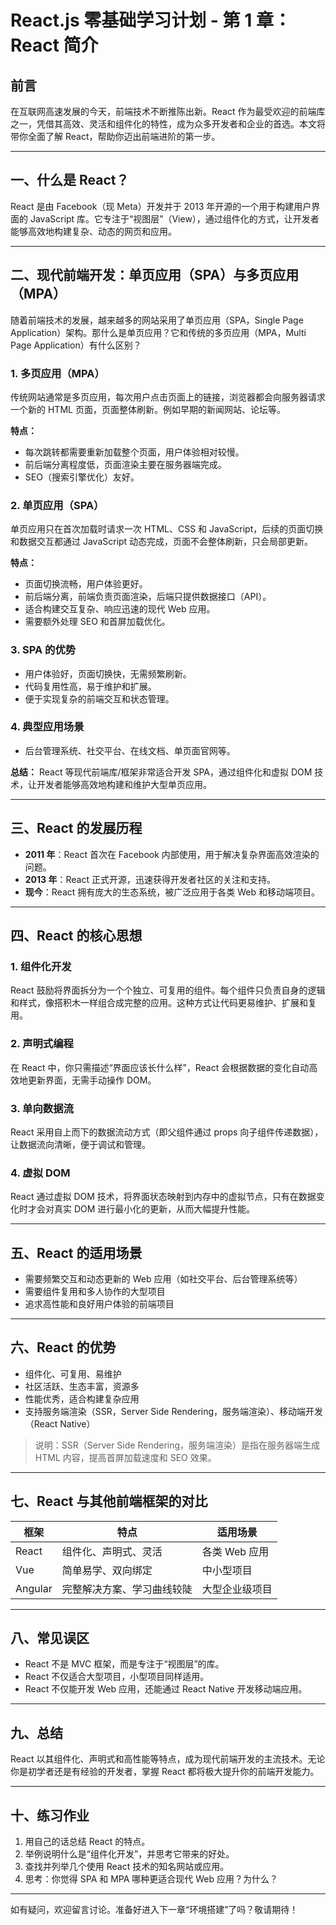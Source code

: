 # React.js 零基础学习计划 - 第 1 章：React 简介

## 前言

在互联网高速发展的今天，前端技术不断推陈出新。React 作为最受欢迎的前端库之一，凭借其高效、灵活和组件化的特性，成为众多开发者和企业的首选。本文将带你全面了解 React，帮助你迈出前端进阶的第一步。

---

## 一、什么是 React？

React 是由 Facebook（现 Meta）开发并于 2013 年开源的一个用于构建用户界面的 JavaScript 库。它专注于“视图层”（View），通过组件化的方式，让开发者能够高效地构建复杂、动态的网页和应用。

---

## 二、现代前端开发：单页应用（SPA）与多页应用（MPA）

随着前端技术的发展，越来越多的网站采用了单页应用（SPA，Single Page Application）架构。那什么是单页应用？它和传统的多页应用（MPA，Multi Page Application）有什么区别？

### 1. 多页应用（MPA）

传统网站通常是多页应用，每次用户点击页面上的链接，浏览器都会向服务器请求一个新的 HTML 页面，页面整体刷新。例如早期的新闻网站、论坛等。

**特点：**
- 每次跳转都需要重新加载整个页面，用户体验相对较慢。
- 前后端分离程度低，页面渲染主要在服务器端完成。
- SEO（搜索引擎优化）友好。

### 2. 单页应用（SPA）

单页应用只在首次加载时请求一次 HTML、CSS 和 JavaScript，后续的页面切换和数据交互都通过 JavaScript 动态完成，页面不会整体刷新，只会局部更新。

**特点：**
- 页面切换流畅，用户体验更好。
- 前后端分离，前端负责页面渲染，后端只提供数据接口（API）。
- 适合构建交互复杂、响应迅速的现代 Web 应用。
- 需要额外处理 SEO 和首屏加载优化。

### 3. SPA 的优势
- 用户体验好，页面切换快，无需频繁刷新。
- 代码复用性高，易于维护和扩展。
- 便于实现复杂的前端交互和状态管理。

### 4. 典型应用场景
- 后台管理系统、社交平台、在线文档、单页面官网等。

**总结：**
React 等现代前端库/框架非常适合开发 SPA，通过组件化和虚拟 DOM 技术，让开发者能够高效地构建和维护大型单页应用。

---

## 三、React 的发展历程

- **2011 年**：React 首次在 Facebook 内部使用，用于解决复杂界面高效渲染的问题。
- **2013 年**：React 正式开源，迅速获得开发者社区的关注和支持。
- **现今**：React 拥有庞大的生态系统，被广泛应用于各类 Web 和移动端项目。

---

## 四、React 的核心思想

### 1. 组件化开发

React 鼓励将界面拆分为一个个独立、可复用的组件。每个组件只负责自身的逻辑和样式，像搭积木一样组合成完整的应用。这种方式让代码更易维护、扩展和复用。

### 2. 声明式编程

在 React 中，你只需描述“界面应该长什么样”，React 会根据数据的变化自动高效地更新界面，无需手动操作 DOM。

### 3. 单向数据流

React 采用自上而下的数据流动方式（即父组件通过 props 向子组件传递数据），让数据流向清晰，便于调试和管理。

### 4. 虚拟 DOM

React 通过虚拟 DOM 技术，将界面状态映射到内存中的虚拟节点，只有在数据变化时才会对真实 DOM 进行最小化的更新，从而大幅提升性能。

---

## 五、React 的适用场景

- 需要频繁交互和动态更新的 Web 应用（如社交平台、后台管理系统等）
- 需要组件复用和多人协作的大型项目
- 追求高性能和良好用户体验的前端项目

---

## 六、React 的优势

- 组件化、可复用、易维护
- 社区活跃、生态丰富，资源多
- 性能优秀，适合构建复杂应用
- 支持服务端渲染（SSR，Server Side Rendering，服务端渲染）、移动端开发（React Native）

> 说明：SSR（Server Side Rendering，服务端渲染）是指在服务器端生成 HTML 内容，提高首屏加载速度和 SEO 效果。

---

## 七、React 与其他前端框架的对比

| 框架      | 特点                         | 适用场景           |
|-----------|------------------------------|--------------------|
| React     | 组件化、声明式、灵活          | 各类 Web 应用      |
| Vue       | 简单易学、双向绑定            | 中小型项目         |
| Angular   | 完整解决方案、学习曲线较陡    | 大型企业级项目     |

---

## 八、常见误区

- React 不是 MVC 框架，而是专注于“视图层”的库。
- React 不仅适合大型项目，小型项目同样适用。
- React 不仅能开发 Web 应用，还能通过 React Native 开发移动端应用。

---

## 九、总结

React 以其组件化、声明式和高性能等特点，成为现代前端开发的主流技术。无论你是初学者还是有经验的开发者，掌握 React 都将极大提升你的前端开发能力。

---

## 十、练习作业

1. 用自己的话总结 React 的特点。
2. 举例说明什么是“组件化开发”，并思考它带来的好处。
3. 查找并列举几个使用 React 技术的知名网站或应用。
4. 思考：你觉得 SPA 和 MPA 哪种更适合现代 Web 应用？为什么？

---

如有疑问，欢迎留言讨论。准备好进入下一章“环境搭建”了吗？敬请期待！ 